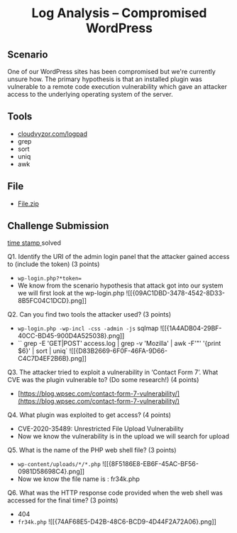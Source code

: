<h1 align="center">Log Analysis – Compromised WordPress</h1>

## Scenario

One of our WordPress sites has been compromised but we're currently unsure how. The primary hypothesis is that an installed plugin was vulnerable to a remote code execution vulnerability which gave an attacker access to the underlying operating system of the server.

## Tools

- [cloudvyzor.com/logpad](https://cloudvyzor.com/logpad)
- grep
- sort
- uniq
- awk
  
## File

- [File.zip](https://blueteamlabs.online/storage/files/SjuVmfhhCn5PEcmj5FMESd2FpEq9MT.zip)
  
## Challenge Submission

[time stamp ](https://cloudvyzor.com/logpad/?query&database=sandbox-12825c345f1c16217a6e45112e9237f7) solved

Q1. Identify the URI of the admin login panel that the attacker gained access to (include the token) (3 points)

- `wp-login.php?*token=` 
- We know from the scenario hypothesis that attack got into our system we will first look at the wp-login.php
![[{09AC1DBD-3478-4542-8D33-8B5FC04C1DCD}.png]]


Q2. Can you find two tools the attacker used? (3 points)

- `wp-login.php -wp-incl -css -admin -js` sqlmap
![[{1A4ADB04-29BF-40CC-BD45-900D4A525038}.png]]
- `` grep -E 'GET|POST' access.log | grep -v 'Mozilla' | awk -F'"' '{print $6}' | sort | uniq`
![[{D83B2669-6F0F-46FA-9D66-C4C7D4EF2B6B}.png]]

Q3. The attacker tried to exploit a vulnerability in ‘Contact Form 7’. What CVE was the plugin vulnerable to? (Do some research!) (4 points)

- [https://blog.wpsec.com/contact-form-7-vulnerability/](https://blog.wpsec.com/contact-form-7-vulnerability/)

Q4. What plugin was exploited to get access? (4 points)

- CVE-2020-35489: Unrestricted File Upload Vulnerability
- Now we know the vulnerability is in the upload we will search for upload

Q5. What is the name of the PHP web shell file? (3 points)

- `wp-content/uploads/*/*.php`
![[{8F5186E8-EB6F-45AC-BF56-0981D58698C4}.png]]
- Now we know the file name is : fr34k.php
  
Q6. What was the HTTP response code provided when the web shell was accessed for the final time? (3 points)

- 404
- `fr34k.php`
![[{74AF68E5-D42B-48C6-BCD9-4D44F2A72A06}.png]]
